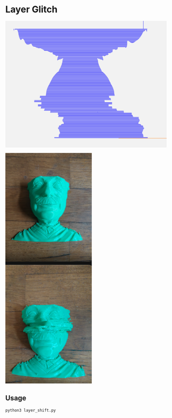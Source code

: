 # Layer Glitch

![gcode output](image.png?raw=true "gcode output")

![Result](result.png?raw=true "result")

## Usage

``` python
python3 layer_shift.py
```

